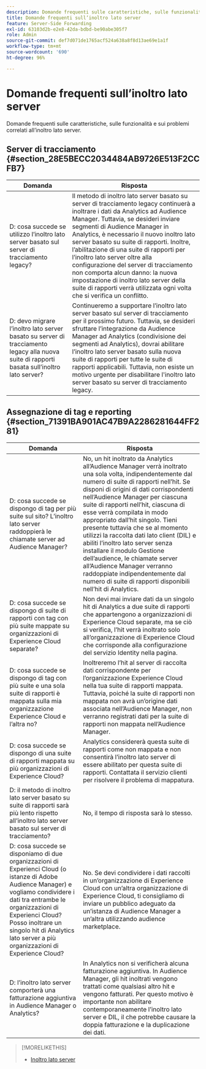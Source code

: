 ```yaml
---
description: Domande frequenti sulle caratteristiche, sulle funzionalità e sui problemi correlati all’inoltro lato server.
title: Domande frequenti sull’inoltro lato server
feature: Server-Side Forwarding
exl-id: 63103d2b-e2e8-42da-bdbd-be90abe305f7
role: Admin
source-git-commit: def7d071de1765acf524a638a8f8d13ae69e1a1f
workflow-type: tm+mt
source-wordcount: '690'
ht-degree: 96%

---
```


# Domande frequenti sull’inoltro lato server

Domande frequenti sulle caratteristiche, sulle funzionalità e sui problemi correlati all’inoltro lato server.

## Server di tracciamento {#section_28E5BECC2034484AB9726E513F2CCFB7}

| Domanda | Risposta |
|--- |--- |
| D: cosa succede se utilizzo l’inoltro lato server basato sul server di tracciamento legacy? | Il metodo di inoltro lato server basato su server di tracciamento legacy continuerà a inoltrare i dati da Analytics ad Audience Manager. Tuttavia, se desideri inviare segmenti di Audience Manager in Analytics, è necessario il nuovo inoltro lato server basato su suite di rapporti. Inoltre, l’abilitazione di una suite di rapporti per l’inoltro lato server oltre alla configurazione del server di tracciamento non comporta alcun danno: la nuova impostazione di inoltro lato server della suite di rapporti verrà utilizzata ogni volta che si verifica un conflitto. |
| D: devo migrare l’inoltro lato server basato su server di tracciamento legacy alla nuova suite di rapporti basata sull’inoltro lato server? | Continueremo a supportare l’inoltro lato server basato sul server di tracciamento per il prossimo futuro. Tuttavia, se desideri sfruttare l’integrazione da Audience Manager ad Analytics (condivisione dei segmenti ad Analytics), dovrai abilitare l’inoltro lato server basato sulla nuova suite di rapporti per tutte le suite di rapporti applicabili. Tuttavia, non esiste un motivo urgente per disabilitare l&#39;inoltro lato server basato su server di tracciamento legacy. |

## Assegnazione di tag e reporting {#section_71391BA901AC47B9A2286281644FF281}

| Domanda | Risposta |
|--- |--- |
| D: cosa succede se dispongo di tag per più suite sul sito? L’inoltro lato server raddoppierà le chiamate server ad Audience Manager? | No, un hit inoltrato da Analytics all’Audience Manager verrà inoltrato una sola volta, indipendentemente dal numero di suite di rapporti nell’hit. Se disponi di origini di dati corrispondenti nell’Audience Manager per ciascuna suite di rapporti nell’hit, ciascuna di esse verrà compilata in modo appropriato dall’hit singolo.  Tieni presente tuttavia che se al momento utilizzi la raccolta dati lato client (DIL) e abiliti l’inoltro lato server senza installare il modulo Gestione dell’audience, le chiamate server all’Audience Manager verranno raddoppiate indipendentemente dal numero di suite di rapporti disponibili nell’hit di Analytics. |
| D: cosa succede se dispongo di suite di rapporti con tag con più suite mappate su organizzazioni di Experience Cloud separate? | Non devi mai inviare dati da un singolo hit di Analytics a due suite di rapporti che appartengono a organizzazioni di Experience Cloud separate, ma se ciò si verifica, l’hit verrà inoltrato solo all’organizzazione di Experience Cloud che corrisponde alla configurazione del servizio Identity nella pagina. |
| D: cosa succede se dispongo di tag con più suite e una sola suite di rapporti è mappata sulla mia organizzazione Experience Cloud e l’altra no? | Inoltreremo l’hit al server di raccolta dati corrispondente per l’organizzazione Experience Cloud nella tua suite di rapporti mappata. Tuttavia, poiché la suite di rapporti non mappata non avrà un’origine dati associata nell’Audience Manager, non verranno registrati dati per la suite di rapporti non mappata nell’Audience Manager. |
| D: cosa succede se dispongo di una suite di rapporti mappata su più organizzazioni di Experience Cloud? | Analytics considererà questa suite di rapporti come non mappata e non consentirà l’inoltro lato server di essere abilitato per questa suite di rapporti. Contattata il servizio clienti per risolvere il problema di mappatura. |
| D: il metodo di inoltro lato server basato su suite di rapporti sarà più lento rispetto all’inoltro lato server basato sul server di tracciamento? | No, il tempo di risposta sarà lo stesso. |
| D: cosa succede se disponiamo di due organizzazioni di Experienci Cloud (o istanze di Adobe Audience Manager) e vogliamo condividere i dati tra entrambe le organizzazioni di Experienci Cloud? Posso inoltrare un singolo hit di Analytics lato server a più organizzazioni di Experience Cloud? | No. Se devi condividere i dati raccolti in un’organizzazione di Experience Cloud con un’altra organizzazione di Experience Cloud, ti consigliamo di inviare un pubblico adeguato da un’istanza di Audience Manager a un’altra utilizzando audience marketplace. |
| D: l’inoltro lato server comporterà una fatturazione aggiuntiva in Audience Manager o Analytics? | In Analytics non si verificherà alcuna fatturazione aggiuntiva. In Audience Manager, gli hit inoltrati vengono trattati come qualsiasi altro hit e vengono fatturati.  Per questo motivo è importante non abilitare contemporaneamente l’inoltro lato server e DIL, il che potrebbe causare la doppia fatturazione e la duplicazione dei dati. |

>[!MORELIKETHIS]
>
>* [Inoltro lato server](/help/admin/admin/c-manage-report-suites/c-edit-report-suites/general/c-server-side-forwarding/ssf.md)
